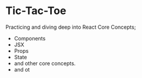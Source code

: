 # Tic-Tac-Toe

Practicing and diving deep into React Core Concepts; 
- Components
- JSX
- Props
- State
- and other core concepts.
- and ot